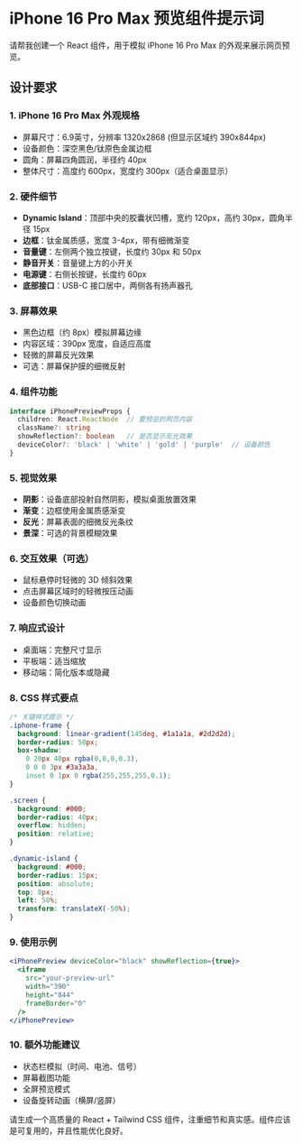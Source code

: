 # iPhone 16 Pro Max 预览组件提示词

请帮我创建一个 React 组件，用于模拟 iPhone 16 Pro Max 的外观来展示网页预览。

## 设计要求

### 1. iPhone 16 Pro Max 外观规格
- 屏幕尺寸：6.9英寸，分辨率 1320x2868 (但显示区域约 390x844px)
- 设备颜色：深空黑色/钛原色金属边框
- 圆角：屏幕四角圆润，半径约 40px
- 整体尺寸：高度约 600px，宽度约 300px（适合桌面显示）

### 2. 硬件细节
- **Dynamic Island**：顶部中央的胶囊状凹槽，宽约 120px，高约 30px，圆角半径 15px
- **边框**：钛金属质感，宽度 3-4px，带有细微渐变
- **音量键**：左侧两个独立按键，长度约 30px 和 50px
- **静音开关**：音量键上方的小开关
- **电源键**：右侧长按键，长度约 60px
- **底部接口**：USB-C 接口居中，两侧各有扬声器孔

### 3. 屏幕效果
- 黑色边框（约 8px）模拟屏幕边缘
- 内容区域：390px 宽度，自适应高度
- 轻微的屏幕反光效果
- 可选：屏幕保护膜的细微反射

### 4. 组件功能
```typescript
interface iPhonePreviewProps {
  children: React.ReactNode  // 要预览的网页内容
  className?: string
  showReflection?: boolean   // 是否显示反光效果
  deviceColor?: 'black' | 'white' | 'gold' | 'purple'  // 设备颜色
}
```

### 5. 视觉效果
- **阴影**：设备底部投射自然阴影，模拟桌面放置效果
- **渐变**：边框使用金属质感渐变
- **反光**：屏幕表面的细微反光条纹
- **景深**：可选的背景模糊效果

### 6. 交互效果（可选）
- 鼠标悬停时轻微的 3D 倾斜效果
- 点击屏幕区域时的轻微按压动画
- 设备颜色切换动画

### 7. 响应式设计
- 桌面端：完整尺寸显示
- 平板端：适当缩放
- 移动端：简化版本或隐藏

### 8. CSS 样式要点
```css
/* 关键样式提示 */
.iphone-frame {
  background: linear-gradient(145deg, #1a1a1a, #2d2d2d);
  border-radius: 50px;
  box-shadow: 
    0 20px 40px rgba(0,0,0,0.3),
    0 0 0 3px #3a3a3a,
    inset 0 1px 0 rgba(255,255,255,0.1);
}

.screen {
  background: #000;
  border-radius: 40px;
  overflow: hidden;
  position: relative;
}

.dynamic-island {
  background: #000;
  border-radius: 15px;
  position: absolute;
  top: 8px;
  left: 50%;
  transform: translateX(-50%);
}
```

### 9. 使用示例
```jsx
<iPhonePreview deviceColor="black" showReflection={true}>
  <iframe 
    src="your-preview-url" 
    width="390" 
    height="844"
    frameBorder="0"
  />
</iPhonePreview>
```

### 10. 额外功能建议
- 状态栏模拟（时间、电池、信号）
- 屏幕截图功能
- 全屏预览模式
- 设备旋转动画（横屏/竖屏）

请生成一个高质量的 React + Tailwind CSS 组件，注重细节和真实感。组件应该是可复用的，并且性能优化良好。 